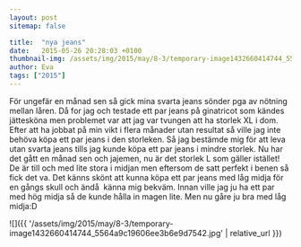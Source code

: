 ```yaml
---
layout: post
sitemap: false

title:  "nya jeans"
date:   2015-05-26 20:28:03 +0100
thumbnail-img: /assets/img/2015/may/8-3/temporary-image1432660414744_5564a9c19606ee3b6e9d7542.jpg
author: Eva
tags: ["2015"]
---
```


För ungefär en månad sen så gick mina svarta jeans sönder pga av nötning mellan låren. Då for jag och testade ett par jeans på ginatricot som kändes jättesköna men problemet var att jag var tvungen att ha storlek XL i dom. Efter att ha jobbat på min vikt i flera månader utan resultat så ville jag inte behöva köpa ett par jeans i den storleken. Så jag bestämde mig för att leva utan svarta jeans tills jag kunde köpa ett par jeans i mindre storlek. Nu har det gått en månad sen och jajemen, nu är det storlek L som gäller istället! De är till och med lite stora i midjan men eftersom de satt perfekt i benen så fick det va. Det känns skönt att kunna köpa ett par jeans med låg midja för en gångs skull och ändå  känna mig bekväm. Innan ville jag ju ha ett par med hög midja så de kunde hålla in magen lite. Men nu gåre ju bra med låg midja:D

![]({{ '/assets/img/2015/may/8-3/temporary-image1432660414744_5564a9c19606ee3b6e9d7542.jpg'  | relative_url }})

